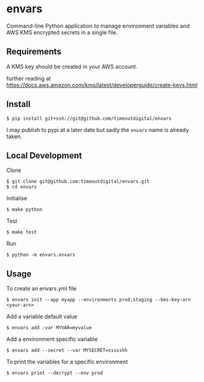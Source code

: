 # envars

Command-line Python application to manage environment variables and AWS KMS encrypted secrets in a single file.

## Requirements

A KMS key should be created in your AWS account.

further reading at https://docs.aws.amazon.com/kms/latest/developerguide/create-keys.html

## Install

```
$ pip install git+ssh://git@github.com/timeoutdigital/envars
```

I may publish to pypi at a later date but sadly the `envars` name is already taken.

## Local Development

Clone

```
$ git clone git@github.com:timeoutdigital/envars.git
$ cd envars
```

Initialise

```
$ make python
```

Test

```
$ make test
```

Run

```
$ python -m envars.envars
```

## Usage

To create an envars.yml file

```
$ envars init --app myapp --environments prod,staging --kms-key-arn <your-arn>
```

Add a variable default value

```
$ envars add -var MYVAR=myvalue
```

Add a environment specific variable

```
$ envars add --secret --var MYSECRET=ssssshh
```

To print the variables for a specific environment

```
$ envars print --decrypt --env prod
```
